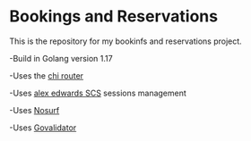 # Bookings and Reservations

This is the repository for my bookinfs and reservations project.

-Build in Golang version 1.17

-Uses the [chi router](https://github.com/go-chi/chi)

-Uses [alex edwards SCS](https://github.com/alexedwards/scs) sessions management

-Uses [Nosurf](https://github.com/justinas/nosurf)

-Uses [Govalidator](https://github.com/asaskevich/govalidator)
